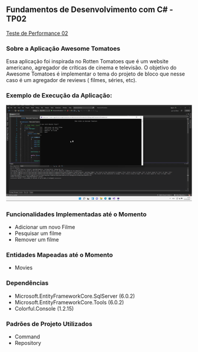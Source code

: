 ## Fundamentos de Desenvolvimento com C# - TP02

[Teste de Performance 02](https://lms.infnet.edu.br/moodle/mod/assign/view.php?id=276175)

### Sobre a Aplicação Awesome Tomatoes

Essa aplicação foi inspirada no Rotten Tomatoes que é um website americano, agregador de críticas de cinema e televisão. O objetivo do Awesome Tomatoes é implementar
o tema do projeto de bloco que nesse caso é um agregador de reviews ( filmes, séries, etc).

### Exemplo de Execução da Aplicação:

![](images/app.gif)

### Funcionalidades Implementadas até o Momento

 - Adicionar um novo Filme
 - Pesquisar um filme
 - Remover um filme 

### Entidades Mapeadas até o Momento

 - Movies

### Dependências

 - Microsoft.EntityFrameworkCore.SqlServer (6.0.2)
 - Microsoft.EntityFrameworkCore.Tools (6.0.2)
 - Colorful.Console (1.2.15)

### Padrões de Projeto Utilizados

 - Command
 - Repository 
